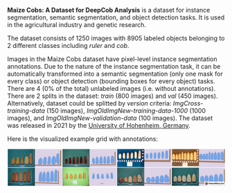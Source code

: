 **Maize Cobs: A Dataset for DeepCob Analysis** is a dataset for instance segmentation, semantic segmentation, and object detection tasks. It is used in the agricultural industry and genetic research. 

The dataset consists of 1250 images with 8905 labeled objects belonging to 2 different classes including *ruler* and *cob*.

Images in the Maize Cobs dataset have pixel-level instance segmentation annotations. Due to the nature of the instance segmentation task, it can be automatically transformed into a semantic segmentation (only one mask for every class) or object detection (bounding boxes for every object) tasks. There are 4 (0% of the total) unlabeled images (i.e. without annotations). There are 2 splits in the dataset: *train* (800 images) and *val* (450 images). Alternatively, dataset could be splitted by <i>version</i> criteria: *ImgCross-training-data* (150 images), *ImgOldImgNew-training-data-1000* (1000 images), and *ImgOldImgNew-validation-data* (100 images). The dataset was released in 2021 by the [University of Hohenheim, Germany](https://www.uni-hohenheim.de/en/organization/institution/institute-of-plant-breeding-seed-science-and-population-genetics?tx_base_lsfcontentadmin%5Baction%5D=listLsfPublicationsOfLsfInstitution&cHash=bd559ee87a896ffd4afe80dd6dcd400c).

Here is the visualized example grid with annotations:

<img src="https://github.com/dataset-ninja/maize-cobs/raw/main/visualizations/side_annotations_grid.png">
